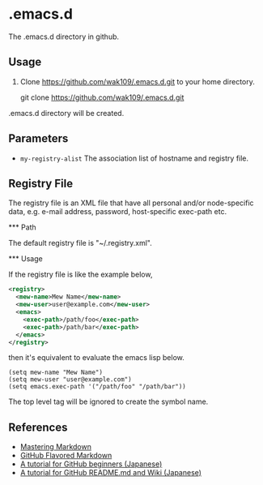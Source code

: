 <!-- -*- mode:gfm; code:utf-8 -*- -->

.emacs.d
========

The .emacs.d directory in github.



Usage
-----

1. Clone https://github.com/wak109/.emacs.d.git to your home directory.

    git clone https://github.com/wak109/.emacs.d.git

  .emacs.d directory will be created.


Parameters
----------

* `my-registry-alist`
  The association list of hostname and registry file.


Registry File
-------------

The registry file is an XML file that have all personal and/or node-specific
data, e.g. e-mail address, password, host-specific exec-path etc.


*** Path

The default registry file is "~/.registry.xml".


*** Usage

If the registry file is like the example below,


```xml
<registry>
  <mew-name>Mew Name</mew-name>
  <mew-user>user@example.com</mew-user>
  <emacs>
    <exec-path>/path/foo</exec-path>
    <exec-path>/path/bar</exec-path>
  </emacs>
</registry>
```

then it's equivalent to evaluate the emacs lisp below.


```
(setq mew-name "Mew Name")
(setq mew-user "user@example.com")
(setq emacs.exec-path '("/path/foo" "/path/bar"))
```

The top level tag will be ignored to create the symbol name.


References
----------

- [Mastering Markdown](https://guides.github.com/features/mastering-markdown/)
- [GitHub Flavored Markdown](https://help.github.com/articles/github-flavored-markdown/)
- [A tutorial for GitHub beginners (Japanese)](http://wp.yat-net.com/?p=3874)
- [A tutorial for GitHub README.md and Wiki (Japanese)](http://tokkono.cute.coocan.jp/blog/slow/index.php/programming/markdown-skills-for-github-beginners/) 
  
